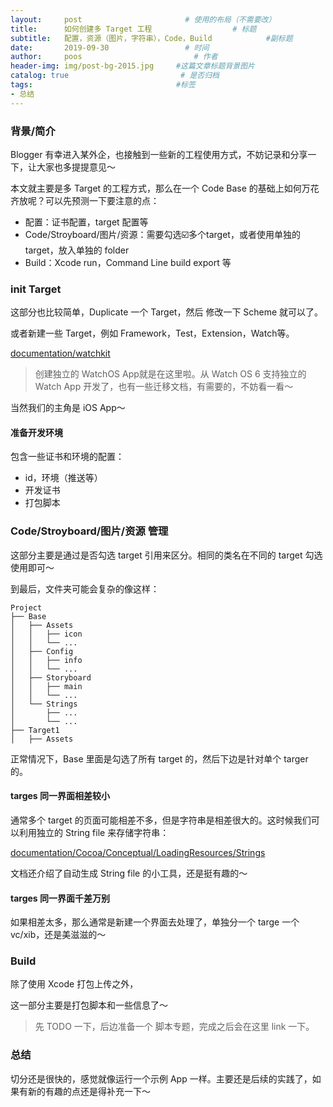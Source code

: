 ```yaml
---
layout:     post                       # 使用的布局（不需要改）
title:      如何创建多 Target 工程                  # 标题
subtitle:   配置，资源（图片，字符串），Code，Build            #副标题
date:       2019-09-30                 # 时间
author:     poos                         # 作者
header-img: img/post-bg-2015.jpg     #这篇文章标题背景图片
catalog: true                         # 是否归档
tags:                                #标签
- 总结
---
```


### 背景/简介

Blogger 有幸进入某外企，也接触到一些新的工程使用方式，不妨记录和分享一下，让大家也多提提意见～

本文就主要是多 Target 的工程方式，那么在一个 Code Base 的基础上如何万花齐放呢？可以先预测一下要注意的点：

- 配置：证书配置，target 配置等
- Code/Stroyboard/图片/资源：需要勾选☑️多个target，或者使用单独的target，放入单独的 folder
- Build：Xcode run，Command Line build export 等


### init Target

这部分也比较简单，Duplicate 一个 Target，然后 修改一下 Scheme 就可以了。

或者新建一些 Target，例如 Framework，Test，Extension，Watch等。

[documentation/watchkit](https://developer.apple.com/documentation/watchkit/creating_independent_watchos_apps)
> 创建独立的 WatchOS App就是在这里啦。从 Watch OS 6 支持独立的 Watch App 开发了，也有一些迁移文档，有需要的，不妨看一看～

当然我们的主角是 iOS App～

#### 准备开发环境

包含一些证书和环境的配置：

- id，环境（推送等）
- 开发证书
- 打包脚本

### Code/Stroyboard/图片/资源 管理

这部分主要是通过是否勾选 target 引用来区分。相同的类名在不同的 target 勾选使用即可～

到最后，文件夹可能会复杂的像这样：
```
Project
├── Base
│   ├── Assets
│   │   ├── icon
│   │   └── ...
│   ├── Config
│   │   ├── info
│   │   └── ...
│   ├── Storyboard
│   │   ├── main
│   │   └── ...
│   └── Strings
│       ├── ...
│       └── ...
├── Target1
│   ├── Assets

```

正常情况下，Base 里面是勾选了所有 target 的，然后下边是针对单个 targer 的。

#### targes 同一界面相差较小

通常多个 target 的页面可能相差不多，但是字符串是相差很大的。这时候我们可以利用独立的 String file 来存储字符串：

[documentation/Cocoa/Conceptual/LoadingResources/Strings](https://developer.apple.com/library/archive/documentation/Cocoa/Conceptual/LoadingResources/Strings/Strings.html)

文档还介绍了自动生成 String file 的小工具，还是挺有趣的～

#### targes 同一界面千差万别

如果相差太多，那么通常是新建一个界面去处理了，单独分一个 targe 一个 vc/xib，还是美滋滋的～

### Build

除了使用 Xcode 打包上传之外，

这一部分主要是打包脚本和一些信息了～

> 先 TODO 一下，后边准备一个 脚本专题，完成之后会在这里 link 一下。


### 总结

切分还是很快的，感觉就像运行一个示例 App 一样。主要还是后续的实践了，如果有新的有趣的点还是得补充一下～
